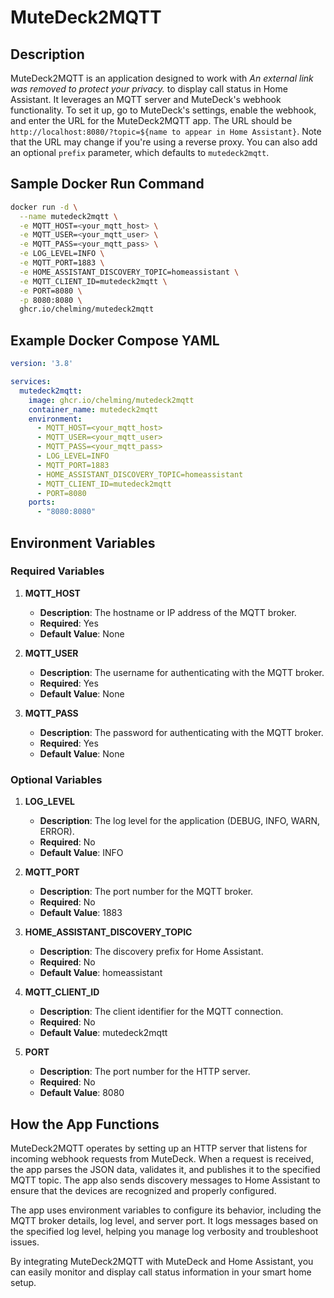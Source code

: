 # MuteDeck2MQTT

## Description

MuteDeck2MQTT is an application designed to work with *An external link was removed to protect your privacy.* to display call status in Home Assistant. It leverages an MQTT server and MuteDeck's webhook functionality. To set it up, go to MuteDeck's settings, enable the webhook, and enter the URL for the MuteDeck2MQTT app. The URL should be `http://localhost:8080/?topic=${name to appear in Home Assistant}`. Note that the URL may change if you're using a reverse proxy. You can also add an optional `prefix` parameter, which defaults to `mutedeck2mqtt`.

## Sample Docker Run Command

```sh
docker run -d \
  --name mutedeck2mqtt \
  -e MQTT_HOST=<your_mqtt_host> \
  -e MQTT_USER=<your_mqtt_user> \
  -e MQTT_PASS=<your_mqtt_pass> \
  -e LOG_LEVEL=INFO \
  -e MQTT_PORT=1883 \
  -e HOME_ASSISTANT_DISCOVERY_TOPIC=homeassistant \
  -e MQTT_CLIENT_ID=mutedeck2mqtt \
  -e PORT=8080 \
  -p 8080:8080 \
  ghcr.io/chelming/mutedeck2mqtt
```

## Example Docker Compose YAML

```yaml
version: '3.8'

services:
  mutedeck2mqtt:
    image: ghcr.io/chelming/mutedeck2mqtt
    container_name: mutedeck2mqtt
    environment:
      - MQTT_HOST=<your_mqtt_host>
      - MQTT_USER=<your_mqtt_user>
      - MQTT_PASS=<your_mqtt_pass>
      - LOG_LEVEL=INFO
      - MQTT_PORT=1883
      - HOME_ASSISTANT_DISCOVERY_TOPIC=homeassistant
      - MQTT_CLIENT_ID=mutedeck2mqtt
      - PORT=8080
    ports:
      - "8080:8080"
```

## Environment Variables

### Required Variables

1. **MQTT_HOST**
   - **Description**: The hostname or IP address of the MQTT broker.
   - **Required**: Yes
   - **Default Value**: None

2. **MQTT_USER**
   - **Description**: The username for authenticating with the MQTT broker.
   - **Required**: Yes
   - **Default Value**: None

3. **MQTT_PASS**
   - **Description**: The password for authenticating with the MQTT broker.
   - **Required**: Yes
   - **Default Value**: None

### Optional Variables

1. **LOG_LEVEL**
   - **Description**: The log level for the application (DEBUG, INFO, WARN, ERROR).
   - **Required**: No
   - **Default Value**: INFO

2. **MQTT_PORT**
   - **Description**: The port number for the MQTT broker.
   - **Required**: No
   - **Default Value**: 1883

3. **HOME_ASSISTANT_DISCOVERY_TOPIC**
   - **Description**: The discovery prefix for Home Assistant.
   - **Required**: No
   - **Default Value**: homeassistant

4. **MQTT_CLIENT_ID**
   - **Description**: The client identifier for the MQTT connection.
   - **Required**: No
   - **Default Value**: mutedeck2mqtt

5. **PORT**
   - **Description**: The port number for the HTTP server.
   - **Required**: No
   - **Default Value**: 8080

## How the App Functions

MuteDeck2MQTT operates by setting up an HTTP server that listens for incoming webhook requests from MuteDeck. When a request is received, the app parses the JSON data, validates it, and publishes it to the specified MQTT topic. The app also sends discovery messages to Home Assistant to ensure that the devices are recognized and properly configured.

The app uses environment variables to configure its behavior, including the MQTT broker details, log level, and server port. It logs messages based on the specified log level, helping you manage log verbosity and troubleshoot issues.

By integrating MuteDeck2MQTT with MuteDeck and Home Assistant, you can easily monitor and display call status information in your smart home setup.